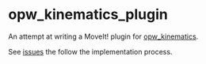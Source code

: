 # opw_kinematics_plugin
An attempt at writing a MoveIt! plugin for [opw_kinematics](https://github.com/Jmeyer1292/opw_kinematics).

See [issues](https://github.com/JeroenDM/moveit_opw_kinematics_plugin/issues) the follow the implementation process.
